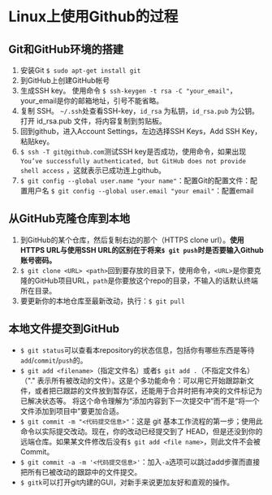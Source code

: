 # Linux上使用Github的过程
## Git和GitHub环境的搭建
1. 安装Git `$ sudo apt-get install git`
2. 到GitHub上创建GitHub帐号
3. 生成SSH key。
    使用命令 `$ ssh-keygen -t rsa -C "your_email"`，your_email是你的邮箱地址，引号不能省略。
4. 复制 SSH。
    `~/.ssh`处查看SSH-key，`id_rsa` 为私钥，`id_rsa.pub` 为公钥。打开 id_rsa.pub 文件，将内容复制到剪贴板。
5. 回到github，进入Account Settings，左边选择SSH Keys，Add SSH Key，粘贴key。
6. `$ ssh -T git@github.com`测试SSH key是否成功，使用命令，如果出现`You’ve successfully authenticated, but GitHub does not provide shell access` ，这就表示已成功连上github。
7. `$ git config --global user.name "your name"`：配置Git的配置文件：配置用户名
    `$ git config --global user.email "your email"`：配置email

## 从GitHub克隆仓库到本地
1. 到GitHub的某个仓库，然后复制右边的那个（HTTPS clone url）。**使用HTTPS URL与使用SSH URL的区别在于将来`$ git push`时是否要输入Github账号密码。**
2.  `$ git clone <URL> <path>`回到要存放的目录下，使用命令，`<URL>`是你要克隆的GitHub项目URL，`path`是你要放这个repo的目录，不输入的话默认终端所在目录。
3. 要更新你的本地仓库至最新改动，执行：`$ git pull`

## 本地文件提交到GitHub

- `$ git status`可以查看本repository的状态信息，包括你有哪些东西是等待`add`/`commit`/`push`的。
- `$ git add <filename>`（指定文件名）或者`$ git add .`（不指定文件名）（"." 表示所有被改动的文件）。这是个多功能命令：可以用它开始跟踪新文件，或者把已跟踪的文件放到暂存区，还能用于合并时把有冲突的文件标记为已解决状态等。 将这个命令理解为“添加内容到下一次提交中”而不是“将一个文件添加到项目中”要更加合适。
- `$ git commit -m "<代码提交信息>"`：这是 git 基本工作流程的第一步；使用此命令以实际提交改动。现在，你的改动已经提交到了 HEAD，但是还没到你的远端仓库。如果某文件修改后没有`$ git add <file name>`，则此文件不会被Commit。
- `$ git commit -a -m '<代码提交信息>'`：加入`-a`选项可以跳过add步骤而直接把所有已被改动的跟踪中的文件提交。
- `$ gitk`可以打开git内建的GUI，对新手来说更加友好和直观的操作。


